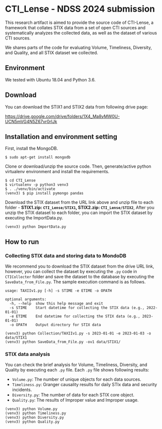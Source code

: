 # CTI_Lense - NDSS 2024 submission

This research artifact is aimed to provide the source code of CTI-Lense, a framework that collates STIX data from a set of open CTI sources and systematically analyzes the collected data, as well as the dataset of various CTI sources.

We shares parts of the code for evaluating Volume, Timeliness, Diversity, and Quality, and all STIX dataset we collected.

## Environment
We tested with Ubuntu 18.04 and Python 3.6.

## Download
You can download the STIX1 and STIX2 data from following drive page:

https://drive.google.com/drive/folders/1X4_Ma8yMW0U-UCN5mVG4N5Z67vr0rIJk

## Installation and environment setting
First, install the MongoDB.
```
$ sudo apt-get install mongodb
```
Clone or download/unzip the source code. Then, generate/active python virtualenv environment and install the requirements.
```
$ cd CTI_Lense
$ virtualenv -p python3 venv3
$ . ./venv/bin/activate
(venv3) $ pip install pymongo pandas  
```
Download the STIX dataset from the URL link above and unzip file to each folder - **STIX1.zip: `CTI_Lense/STIX1`, STIX2.zip: `CTI_Lense/STIX2`**, After you unzip the STIX dataset to each folder, you can import the STIX dataset by executing the ImportData.py.
```
(venv3) python ImportData.py
```

## How to run
### Collecting STIX data and storing data to MondoDB
We recommend you to download the STIX dataset from the drive URL link, however, you can collect the dataset by executing the `.py` code in `CTICollecter` folder and save the dataset to the database by executing the ` SaveData_from_File.py`. The sample execution command is as follows.
```
usage: TAXIIv1.py [-h] -s STIME -e ETIME -o OPATH

optional arguments:
  -h, --help  show this help message and exit
  -s STIME    Start datetime for collecting the STIX data (e.g., 2022-01-01)
  -e ETIME    End datetime for collecting the STIX data (e.g., 2023-01-01)
  -o OPATH    Output directory for STIX data

(venv3) python Collection/TAXIIv1.py -s 2023-01-01 -e 2023-01-03 -o data/STIX1
(venv3) python SaveData_from_File.py -ov1 data/STIX1/
```
### STIX data analysis
You can check the brief analysis for Volume, Timeliness, Diversity, and Quality by executing each `.py` file. Each `.py` file shows following results:
* `Volume.py`: The number of unique objects for each data sources.
* `Timeliness.py`: Granger causality results for daily STIx data and security incidents.
* `Diversity.py`: The number of data for each STIX core object.
* `Quality.py`: The results of Improper value and Improper usage.
```
(venv3) python Volume.py
(venv3) python Timeliness.py
(venv3) python Diversity.py
(venv3) python Quality.py
```
